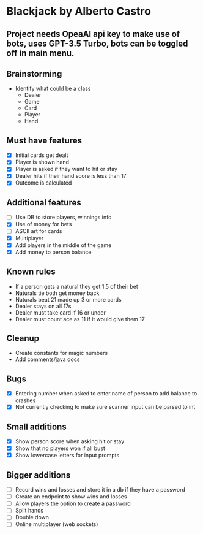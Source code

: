# Blackjack by Alberto Castro

## Project needs OpeaAI api key to make use of bots, uses GPT-3.5 Turbo, bots can be toggled off in main menu.

## Brainstorming

- Identify what could be a class
    - Dealer
    - Game
    - Card
    - Player
    - Hand

## Must have features

- [x] Initial cards get dealt
- [x] Player is shown hand
- [x] Player is asked if they want to hit or stay
- [x] Dealer hits if their hand score is less than 17
- [x] Outcome is calculated

## Additional features

- [ ] Use DB to store players, winnings info
- [x] Use of money for bets
- [ ] ASCII art for cards
- [x] Multiplayer
- [x] Add players in the middle of the game
- [x] Add money to person balance

## Known rules

- If a person gets a natural they get 1.5 of their bet
- Naturals tie both get money back
- Naturals beat 21 made up 3 or more cards
- Dealer stays on all 17s
- Dealer must take card if 16 or under
- Dealer must count ace as 11 if it would give them 17

## Cleanup

- Create constants for magic numbers
- Add comments/java docs

## Bugs

- [x] Entering number when asked to enter name of person to add balance to crashes
- [x] Not currently checking to make sure scanner input can be parsed to int

## Small additions

- [x] Show person score when asking hit or stay
- [x] Show that no players won if all bust
- [x] Show lowercase letters for input prompts

## Bigger additions

- [ ] Record wins and losses and store it in a db if they have a password
- [ ] Create an endpoint to show wins and losses
- [ ] Allow players the option to create a password
- [ ] Split hands
- [ ] Double down
- [ ] Online multiplayer (web sockets)
